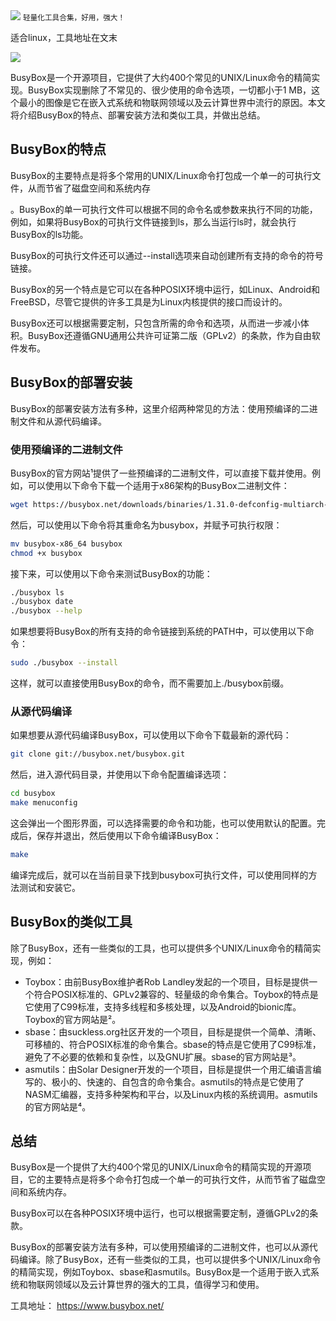 <img src="/assets/image/240114-轻量级工具合集-1.png" style="max-width: 70%; height: auto;">
<small>轻量化工具合集，好用，强大！</small>


适合linux，工具地址在文末


![](/assets/image/240114-轻量级工具合集-1.png)


BusyBox是一个开源项目，它提供了大约400个常见的UNIX/Linux命令的精简实现。BusyBox实现删除了不常见的、很少使用的命令选项，一切都小于1 MB，这个最小的图像是它在嵌入式系统和物联网领域以及云计算世界中流行的原因。本文将介绍BusyBox的特点、部署安装方法和类似工具，并做出总结。

## BusyBox的特点

BusyBox的主要特点是将多个常用的UNIX/Linux命令打包成一个单一的可执行文件，从而节省了磁盘空间和系统内存

。BusyBox的单一可执行文件可以根据不同的命令名或参数来执行不同的功能，例如，如果将BusyBox的可执行文件链接到ls，那么当运行ls时，就会执行BusyBox的ls功能。

BusyBox的可执行文件还可以通过--install选项来自动创建所有支持的命令的符号链接。

BusyBox的另一个特点是它可以在各种POSIX环境中运行，如Linux、Android和FreeBSD，尽管它提供的许多工具是为Linux内核提供的接口而设计的。

BusyBox还可以根据需要定制，只包含所需的命令和选项，从而进一步减小体积。BusyBox还遵循GNU通用公共许可证第二版（GPLv2）的条款，作为自由软件发布。

## BusyBox的部署安装

BusyBox的部署安装方法有多种，这里介绍两种常见的方法：使用预编译的二进制文件和从源代码编译。

### 使用预编译的二进制文件

BusyBox的官方网站¹提供了一些预编译的二进制文件，可以直接下载并使用。例如，可以使用以下命令下载一个适用于x86架构的BusyBox二进制文件：

```bash
wget https://busybox.net/downloads/binaries/1.31.0-defconfig-multiarch-musl/busybox-x86_64
```

然后，可以使用以下命令将其重命名为busybox，并赋予可执行权限：

```bash
mv busybox-x86_64 busybox
chmod +x busybox
```

接下来，可以使用以下命令来测试BusyBox的功能：

```bash
./busybox ls
./busybox date
./busybox --help
```

如果想要将BusyBox的所有支持的命令链接到系统的PATH中，可以使用以下命令：

```bash
sudo ./busybox --install
```

这样，就可以直接使用BusyBox的命令，而不需要加上./busybox前缀。

### 从源代码编译

如果想要从源代码编译BusyBox，可以使用以下命令下载最新的源代码：

```bash
git clone git://busybox.net/busybox.git
```

然后，进入源代码目录，并使用以下命令配置编译选项：

```bash
cd busybox
make menuconfig
```

这会弹出一个图形界面，可以选择需要的命令和功能，也可以使用默认的配置。完成后，保存并退出，然后使用以下命令编译BusyBox：

```bash
make
```

编译完成后，就可以在当前目录下找到busybox可执行文件，可以使用同样的方法测试和安装它。

## BusyBox的类似工具

除了BusyBox，还有一些类似的工具，也可以提供多个UNIX/Linux命令的精简实现，例如：

- Toybox：由前BusyBox维护者Rob Landley发起的一个项目，目标是提供一个符合POSIX标准的、GPLv2兼容的、轻量级的命令集合。Toybox的特点是它使用了C99标准，支持多线程和多核处理，以及Android的bionic库。Toybox的官方网站是²。
- sbase：由suckless.org社区开发的一个项目，目标是提供一个简单、清晰、可移植的、符合POSIX标准的命令集合。sbase的特点是它使用了C99标准，避免了不必要的依赖和复杂性，以及GNU扩展。sbase的官方网站是³。
- asmutils：由Solar Designer开发的一个项目，目标是提供一个用汇编语言编写的、极小的、快速的、自包含的命令集合。asmutils的特点是它使用了NASM汇编器，支持多种架构和平台，以及Linux内核的系统调用。asmutils的官方网站是⁴。

## 总结

BusyBox是一个提供了大约400个常见的UNIX/Linux命令的精简实现的开源项目，它的主要特点是将多个命令打包成一个单一的可执行文件，从而节省了磁盘空间和系统内存。

BusyBox可以在各种POSIX环境中运行，也可以根据需要定制，遵循GPLv2的条款。

BusyBox的部署安装方法有多种，可以使用预编译的二进制文件，也可以从源代码编译。除了BusyBox，还有一些类似的工具，也可以提供多个UNIX/Linux命令的精简实现，例如Toybox、sbase和asmutils。BusyBox是一个适用于嵌入式系统和物联网领域以及云计算世界的强大的工具，值得学习和使用。


工具地址：
https://www.busybox.net/